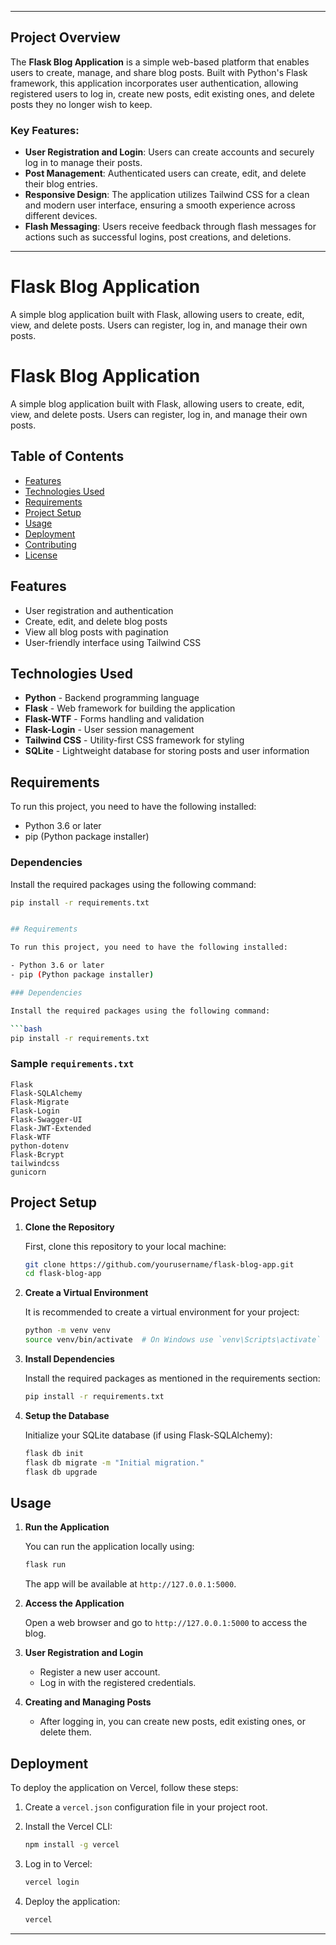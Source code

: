 

---

## Project Overview

The **Flask Blog Application** is a simple web-based platform that enables users to create, manage, and share blog posts. Built with Python's Flask framework, this application incorporates user authentication, allowing registered users to log in, create new posts, edit existing ones, and delete posts they no longer wish to keep. 

### Key Features:

- **User Registration and Login**: Users can create accounts and securely log in to manage their posts.
- **Post Management**: Authenticated users can create, edit, and delete their blog entries.
- **Responsive Design**: The application utilizes Tailwind CSS for a clean and modern user interface, ensuring a smooth experience across different devices.
- **Flash Messaging**: Users receive feedback through flash messages for actions such as successful logins, post creations, and deletions.

---

# Flask Blog Application

A simple blog application built with Flask, allowing users to create, edit, view, and delete posts. Users can register, log in, and manage their own posts.

# Flask Blog Application

A simple blog application built with Flask, allowing users to create, edit, view, and delete posts. Users can register, log in, and manage their own posts.

## Table of Contents

- [Features](#features)
- [Technologies Used](#technologies-used)
- [Requirements](#requirements)
- [Project Setup](#project-setup)
- [Usage](#usage)
- [Deployment](#deployment)
- [Contributing](#contributing)
- [License](#license)

## Features

- User registration and authentication
- Create, edit, and delete blog posts
- View all blog posts with pagination
- User-friendly interface using Tailwind CSS

## Technologies Used

- **Python** - Backend programming language
- **Flask** - Web framework for building the application
- **Flask-WTF** - Forms handling and validation
- **Flask-Login** - User session management
- **Tailwind CSS** - Utility-first CSS framework for styling
- **SQLite** - Lightweight database for storing posts and user information

## Requirements

To run this project, you need to have the following installed:

- Python 3.6 or later
- pip (Python package installer)

### Dependencies

Install the required packages using the following command:

```bash
pip install -r requirements.txt


## Requirements

To run this project, you need to have the following installed:

- Python 3.6 or later
- pip (Python package installer)

### Dependencies

Install the required packages using the following command:

```bash
pip install -r requirements.txt
```

### Sample `requirements.txt`

```plaintext
Flask
Flask-SQLAlchemy
Flask-Migrate
Flask-Login
Flask-Swagger-UI
Flask-JWT-Extended
Flask-WTF
python-dotenv
Flask-Bcrypt
tailwindcss
gunicorn

```

## Project Setup

1. **Clone the Repository**

   First, clone this repository to your local machine:

   ```bash
   git clone https://github.com/yourusername/flask-blog-app.git
   cd flask-blog-app
   ```

2. **Create a Virtual Environment**

   It is recommended to create a virtual environment for your project:

   ```bash
   python -m venv venv
   source venv/bin/activate  # On Windows use `venv\Scripts\activate`
   ```

3. **Install Dependencies**

   Install the required packages as mentioned in the requirements section:

   ```bash
   pip install -r requirements.txt
   ```

4. **Setup the Database**

   Initialize your SQLite database (if using Flask-SQLAlchemy):

   ```bash
   flask db init
   flask db migrate -m "Initial migration."
   flask db upgrade
   ```

## Usage

1. **Run the Application**

   You can run the application locally using:

   ```bash
   flask run
   ```

   The app will be available at `http://127.0.0.1:5000`.

2. **Access the Application**

   Open a web browser and go to `http://127.0.0.1:5000` to access the blog.

3. **User Registration and Login**

   - Register a new user account.
   - Log in with the registered credentials.

4. **Creating and Managing Posts**

   - After logging in, you can create new posts, edit existing ones, or delete them.

## Deployment

To deploy the application on Vercel, follow these steps:

1. Create a `vercel.json` configuration file in your project root.
2. Install the Vercel CLI:

   ```bash
   npm install -g vercel
   ```

3. Log in to Vercel:

   ```bash
   vercel login
   ```

4. Deploy the application:

   ```bash
   vercel
   ```



---
